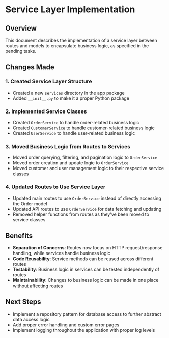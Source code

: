 # Service Layer Implementation

## Overview
This document describes the implementation of a service layer between routes and models to encapsulate business logic, as specified in the pending tasks.

## Changes Made

### 1. Created Service Layer Structure
- Created a new `services` directory in the app package
- Added `__init__.py` to make it a proper Python package

### 2. Implemented Service Classes
- Created `OrderService` to handle order-related business logic
- Created `CustomerService` to handle customer-related business logic
- Created `UserService` to handle user-related business logic

### 3. Moved Business Logic from Routes to Services
- Moved order querying, filtering, and pagination logic to `OrderService`
- Moved order creation and update logic to `OrderService`
- Moved customer and user management logic to their respective service classes

### 4. Updated Routes to Use Service Layer
- Updated main routes to use `OrderService` instead of directly accessing the Order model
- Updated API routes to use `OrderService` for data fetching and updating
- Removed helper functions from routes as they've been moved to service classes

## Benefits
- **Separation of Concerns**: Routes now focus on HTTP request/response handling, while services handle business logic
- **Code Reusability**: Service methods can be reused across different routes
- **Testability**: Business logic in services can be tested independently of routes
- **Maintainability**: Changes to business logic can be made in one place without affecting routes

## Next Steps
- Implement a repository pattern for database access to further abstract data access logic
- Add proper error handling and custom error pages
- Implement logging throughout the application with proper log levels